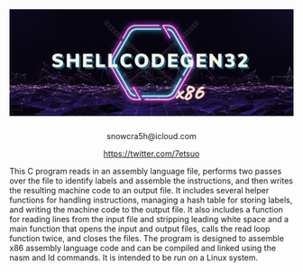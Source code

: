 
<div align="center">
  <img src="https://github.com/7etsuo/x86-assembler/blob/main/shellcodegen32.gif" width="640" alt="WINAPI" style="margin-bottom: 10px;">
  <p>snowcra5h@icloud.com</p>
  <p><a href="https://twitter.com/7etsuo" target="_blank" rel="noopener noreferrer">https://twitter.com/7etsuo</a></p>
</div>

This C program reads in an assembly language file, performs two passes over the file to identify labels and assemble the instructions, and then writes the resulting machine code to an output file. It includes several helper functions for handling instructions, managing a hash table for storing labels, and writing the machine code to the output file. It also includes a function for reading lines from the input file and stripping leading white space and a main function that opens the input and output files, calls the read loop function twice, and closes the files. The program is designed to assemble x86 assembly language code and can be compiled and linked using the nasm and ld commands. It is intended to be run on a Linux system.








